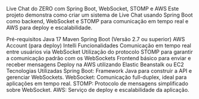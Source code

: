Live Chat do ZERO com Spring Boot, WebSocket, STOMP e AWS
Este projeto demonstra como criar um sistema de Live Chat usando Spring Boot como backend, WebSocket e STOMP para comunicação em tempo real e AWS para deploy e escalabilidade.

Pré-requisitos
Java 17
Maven
Spring Boot (Versão 2.7 ou superior)
AWS Account (para deploy)
Intelli
Funcionalidades
Comunicação em tempo real entre usuários via WebSocket
Utilização do protocolo STOMP para garantir a comunicação padrão com os WebSockets
Frontend básico para enviar e receber mensagens
Deploy na AWS utilizando Elastic Beanstalk ou EC2
Tecnologias Utilizadas
Spring Boot: Framework Java para construir a API e gerenciar WebSockets.
WebSocket: Comunicação full-duplex, ideal para aplicações em tempo real.
STOMP: Protocolo de mensagens simplificado sobre WebSocket.
AWS: Serviço de deploy e escalabilidade da aplicação.
